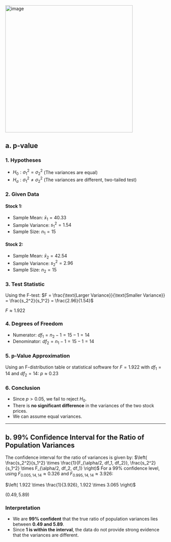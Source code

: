 <img width="400" alt="image" src="https://github.com/user-attachments/assets/aa019316-6b54-448d-8d36-f4daf2656f60" />

## a. p-value

### **1. Hypotheses**
- $H_0: \sigma_1^2 = \sigma_2^2$ (The variances are equal)
- $H_a: \sigma_1^2 \neq \sigma_2^2$ (The variances are different, two-tailed test)

### **2. Given Data**
#### Stock 1:
- Sample Mean: $\bar{x}_1 = 40.33$
- Sample Variance: $s_1^2 = 1.54$
- Sample Size: $n_1 = 15$

#### Stock 2:
- Sample Mean: $\bar{x}_2 = 42.54$
- Sample Variance: $s_2^2 = 2.96$
- Sample Size: $n_2 = 15$

### **3. Test Statistic**
Using the F-test:
$F = \frac{\text{Larger Variance}}{\text{Smaller Variance}} = \frac{s_2^2}{s_1^2} = \frac{2.96}{1.54}$

$F \approx 1.922$

### **4. Degrees of Freedom**
- Numerator: $df_1 = n_2 - 1 = 15 - 1 = 14$
- Denominator: $df_2 = n_1 - 1 = 15 - 1 = 14$

### **5. p-Value Approximation**
Using an F-distribution table or statistical software for $F = 1.922$ with $df_1 = 14$ and $df_2 = 14$:
$p \approx 0.23$

### **6. Conclusion**
- Since $p > 0.05$, we fail to reject $H_0$.
- There is **no significant difference** in the variances of the two stock prices.
- We can assume equal variances.

---

## **b. 99% Confidence Interval for the Ratio of Population Variances**
The confidence interval for the ratio of variances is given by:
$\left( \frac{s_2^2}{s_1^2} \times \frac{1}{F_{\alpha/2, df_1, df_2}}, \frac{s_2^2}{s_1^2} \times F_{\alpha/2, df_2, df_1} \right)$
For a 99% confidence level, using $F_{0.005, 14, 14} \approx 0.326$ and $F_{0.995, 14, 14} \approx 3.926$:

$\left( 1.922 \times \frac{1}{3.926}, 1.922 \times 3.065 \right)$

$(0.49, 5.89)$

### **Interpretation**
- We are **99% confident** that the true ratio of population variances lies between **0.49 and 5.89**.
- Since **1 is within the interval**, the data do not provide strong evidence that the variances are different.
